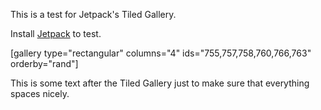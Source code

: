 This is a test for Jetpack's Tiled Gallery.

Install <a title="Jetpack for WordPress" href="http://wordpress.org/plugins/jetpack/" target="_blank">Jetpack</a> to test.

[gallery type="rectangular" columns="4" ids="755,757,758,760,766,763" orderby="rand"]

This is some text after the Tiled Gallery just to make sure that everything spaces nicely.
